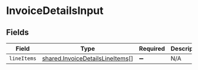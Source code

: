 # InvoiceDetailsInput


## Fields

| Field                                                                                     | Type                                                                                      | Required                                                                                  | Description                                                                               |
| ----------------------------------------------------------------------------------------- | ----------------------------------------------------------------------------------------- | ----------------------------------------------------------------------------------------- | ----------------------------------------------------------------------------------------- |
| `lineItems`                                                                               | [shared.InvoiceDetailsLineItems](../../../sdk/models/shared/invoicedetailslineitems.md)[] | :heavy_minus_sign:                                                                        | N/A                                                                                       |